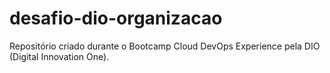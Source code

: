 # desafio-dio-organizacao
Repositório criado durante o Bootcamp Cloud DevOps Experience pela DIO (Digital Innovation One).
